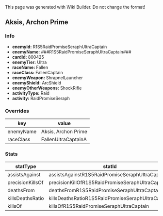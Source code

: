 <span class="wiki-builder">This page was generated with Wiki Builder. Do not change the format!</span>

## Aksis, Archon Prime
### Info
* **enemyId:** R1S5RaidPromiseSeraphUltraCaptain
* **enemyName:** ###R1S5RaidPromiseSeraphUltraCaptain###
* **cardId:** 800425
* **enemyTier:** Ultra
* **raceName:** Fallen
* **raceClass:** FallenCaptain
* **enemyWeapon:** ShrapnelLauncher
* **enemyShield:** ArcShield
* **enemyOtherWeapons:** ShockRifle
* **activityType:** Raid
* **activity:** RaidPromiseSeraph

### Overrides
key | value
--- | -----
enemyName | Aksis, Archon Prime
raceClass | FallenUltraCaptainA

### Stats
statType | statId
-------- | ------
assistsAgainst | assistsAgainstR1S5RaidPromiseSeraphUltraCaptain
precisionKillsOf | precisionKillOfR1S5RaidPromiseSeraphUltraCaptain
deathsFrom | deathsFromR1S5RaidPromiseSeraphUltraCaptain
killsDeathsRatio | killsDeathsRatioR1S5RaidPromiseSeraphUltraCaptain
killsOf | killsOfR1S5RaidPromiseSeraphUltraCaptain

